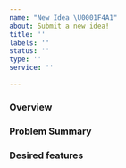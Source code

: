 ```yaml
---
name: "New Idea \U0001F4A1"
about: Submit a new idea!
title: ''
labels: ''
status: ''
type: ''
service: ''

---
```


### Overview


### Problem Summary


### Desired features

